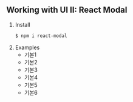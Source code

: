 ## Working with UI II: React Modal

1. Install
    ```bash
    $ npm i react-modal
    ```
2. Examples 
   - 기본1
   - 기본2
   - 기본3
   - 기본4
   - 기본5
   - 기본6